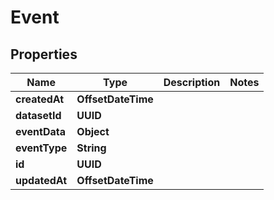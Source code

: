

# Event


## Properties

| Name | Type | Description | Notes |
|------------ | ------------- | ------------- | -------------|
|**createdAt** | **OffsetDateTime** |  |  |
|**datasetId** | **UUID** |  |  |
|**eventData** | **Object** |  |  |
|**eventType** | **String** |  |  |
|**id** | **UUID** |  |  |
|**updatedAt** | **OffsetDateTime** |  |  |



